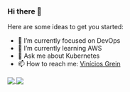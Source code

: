 ### Hi there 👋

Here are some ideas to get you started:

- 🔭 I’m currently focused on DevOps
- 🌱 I’m currently learning AWS
- 💬 Ask me about Kubernetes
- 📫 How to reach me: [Vinícios Grein](https://www.linkedin.com/in/vinicios-grein/?locale=en_US)

<a href="https://github.com/anuraghazra/github-readme-stats">
  <img align="center" src="https://github-readme-stats.vercel.app/api/top-langs/?username=greinvinicios&show_icons-true&theme=radical&langs_count=10" />
</a>
<a href="https://www.credly.com/earner/earned/badge/afabc58c-5958-4c1c-9aa9-79a40a511e57">
  <img align="center" src="https://images.credly.com/size/340x340/images/8b8ed108-e77d-4396-ac59-2504583b9d54/cka_from_cncfsite__281_29.png" />
</a>
